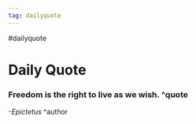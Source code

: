```yaml
---
tag: dailyquote
---
```


#dailyquote

# Daily Quote

### Freedom is the right to live as we wish. ^quote
*-Epictetus* ^author
